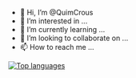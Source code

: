 - 👋 Hi, I’m @QuimCrous
- 👀 I’m interested in ...
- 🌱 I’m currently learning ...
- 💞️ I’m looking to collaborate on ...
- 📫 How to reach me ...

<!---
QuimCrous/QuimCrous is a ✨ special ✨ repository because its `README.md` (this file) appears on your GitHub profile.
You can click the Preview link to take a look at your changes.
--->

[![Top languages](https://github-readme-stats.vercel.app/api/top-langs/?username=QuimCrous&layout=compact)](https://github.com/anuraghazra/github-readme-stats)
